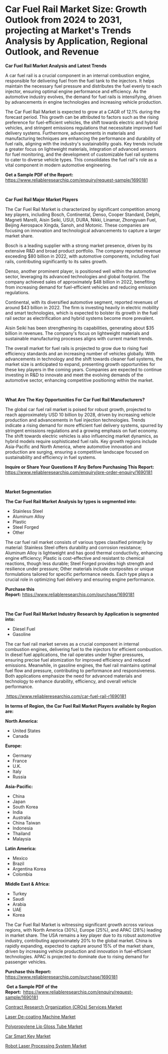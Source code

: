 <p><h1>Car Fuel Rail Market Size: Growth Outlook from 2024 to 2031, projecting at Market's Trends Analysis by Application, Regional Outlook, and Revenue</h1></p><p><strong>Car Fuel Rail Market Analysis and Latest Trends</strong></p>
<p><p>A car fuel rail is a crucial component in an internal combustion engine, responsible for delivering fuel from the fuel tank to the injectors. It helps maintain the necessary fuel pressure and distributes the fuel evenly to each injector, ensuring optimal engine performance and efficiency. As the automotive industry evolves, the demand for fuel rails is intensifying, driven by advancements in engine technologies and increasing vehicle production.</p><p>The Car Fuel Rail Market is expected to grow at a CAGR of 12.1% during the forecast period. This growth can be attributed to factors such as the rising preference for fuel-efficient vehicles, the shift towards electric and hybrid vehicles, and stringent emissions regulations that necessitate improved fuel delivery systems. Furthermore, advancements in materials and manufacturing techniques are enhancing the performance and durability of fuel rails, aligning with the industry's sustainability goals. Key trends include a greater focus on lightweight materials, integration of advanced sensors for fuel monitoring, and the development of customizable fuel rail systems to cater to diverse vehicle types. This consolidates the fuel rail's role as a vital component in modern automotive engineering.</p></p>
<p><strong>Get a Sample PDF of the Report:&nbsp;</strong> <a href="https://www.reliableresearchiq.com/enquiry/request-sample/1690181?utm_campaign=114&utm_medium=2&utm_source=Github&utm_content=ia&utm_term=01112024&utm_id=car-fuel-rail">https://www.reliableresearchiq.com/enquiry/request-sample/1690181</a></p>
<p>&nbsp;</p>
<p><strong>Car Fuel Rail Major Market Players</strong></p>
<p><p>The Car Fuel Rail Market is characterized by significant competition among key players, including Bosch, Continental, Denso, Cooper Standard, Delphi, Magneti Marelli, Aisin Seiki, USUI, DURA, Nikki, Linamar, Zhongyuan Fuel, Beijing Aerospace Xingda, Sanoh, and Motonic. These companies are focusing on innovation and technological advancements to capture a larger market share.</p><p>Bosch is a leading supplier with a strong market presence, driven by its extensive R&D and broad product portfolio. The company reported revenue exceeding $80 billion in 2022, with automotive components, including fuel rails, contributing significantly to its sales growth.</p><p>Denso, another prominent player, is positioned well within the automotive sector, leveraging its advanced technologies and global footprint. The company achieved sales of approximately $48 billion in 2022, benefiting from increasing demand for fuel-efficient vehicles and reducing emission regulations.</p><p>Continental, with its diversified automotive segment, reported revenues of around $43 billion in 2022. The firm is investing heavily in electric mobility and smart technologies, which is expected to bolster its growth in the fuel rail sector as electrification and hybrid systems become more prevalent.</p><p>Aisin Seiki has been strengthening its capabilities, generating about $35 billion in revenues. The company's focus on lightweight materials and sustainable manufacturing processes aligns with current market trends.</p><p>The overall market for fuel rails is projected to grow due to rising fuel efficiency standards and an increasing number of vehicles globally. With advancements in technology and the shift towards cleaner fuel systems, the market size is anticipated to expand, presenting growth opportunities for these key players in the coming years. Companies are expected to continue investing in R&D to innovate and meet the evolving demands of the automotive sector, enhancing competitive positioning within the market.</p></p>
<p>&nbsp;</p>
<p><strong>What Are The Key Opportunities For Car Fuel Rail Manufacturers?</strong></p>
<p><p>The global car fuel rail market is poised for robust growth, projected to reach approximately USD 10 billion by 2028, driven by increasing vehicle production and advancements in fuel injection technologies. Trends indicate a rising demand for more efficient fuel delivery systems, spurred by stringent emissions regulations and a growing emphasis on fuel economy. The shift towards electric vehicles is also influencing market dynamics, as hybrid models require sophisticated fuel rails. Key growth regions include Asia-Pacific and North America, where automotive innovation and production are surging, ensuring a competitive landscape focused on sustainability and efficiency in fuel systems.</p></p>
<p><strong>Inquire or Share Your Questions If Any Before Purchasing This Report:</strong> <a href="https://www.reliableresearchiq.com/enquiry/pre-order-enquiry/1690181?utm_campaign=114&utm_medium=2&utm_source=Github&utm_content=ia&utm_term=01112024&utm_id=car-fuel-rail">https://www.reliableresearchiq.com/enquiry/pre-order-enquiry/1690181</a></p>
<p>&nbsp;</p>
<p><strong>Market Segmentation</strong></p>
<p><strong>The Car Fuel Rail Market Analysis by types is segmented into:</strong></p>
<p><ul><li>Stainless Steel</li><li>Aluminum Alloy</li><li>Plastic</li><li>Steel Forged</li><li>Other</li></ul></p>
<p><p>The car fuel rail market consists of various types classified primarily by material: Stainless Steel offers durability and corrosion resistance; Aluminum Alloy is lightweight and has good thermal conductivity, enhancing engine efficiency; Plastic is cost-effective and resistant to chemical reactions, though less durable; Steel Forged provides high strength and resilience under pressure; Other materials include composites or unique formulations tailored for specific performance needs. Each type plays a crucial role in optimizing fuel delivery and ensuring engine performance.</p></p>
<p><strong>Purchase this Report:&nbsp;</strong><a href="https://www.reliableresearchiq.com/purchase/1690181?utm_campaign=114&utm_medium=2&utm_source=Github&utm_content=ia&utm_term=01112024&utm_id=car-fuel-rail">https://www.reliableresearchiq.com/purchase/1690181</a></p>
<p>&nbsp;</p>
<p><strong>The Car Fuel Rail Market Industry Research by Application is segmented into:</strong></p>
<p><ul><li>Diesel Fuel</li><li>Gasoline</li></ul></p>
<p><p>The car fuel rail market serves as a crucial component in internal combustion engines, delivering fuel to the injectors for efficient combustion. In diesel fuel applications, the rail operates under higher pressures, ensuring precise fuel atomization for improved efficiency and reduced emissions. Meanwhile, in gasoline engines, the fuel rail maintains optimal fuel flow and pressure, contributing to performance and responsiveness. Both applications emphasize the need for advanced materials and technology to enhance durability, efficiency, and overall vehicle performance.</p></p>
<p><a href="https://www.reliableresearchiq.com/car-fuel-rail-r1690181?utm_campaign=114&utm_medium=2&utm_source=Github&utm_content=ia&utm_term=01112024&utm_id=car-fuel-rail">&nbsp;https://www.reliableresearchiq.com/car-fuel-rail-r1690181</a></p>
<p><strong>In terms of Region, the Car Fuel Rail Market Players available by Region are:</strong></p>
<p>
    <p> <strong> North America: </strong>
        <ul>
            <li>United States</li>
            <li>Canada</li>
        </ul>
        </p> 
    <p> <strong> Europe: </strong>
        <ul>
            <li>Germany</li>
            <li>France</li>
            <li>U.K.</li>
            <li>Italy</li>
            <li>Russia</li>
        </ul>
        </p> 
    <p> <strong> Asia-Pacific: </strong>
        <ul>
            <li>China</li>
            <li>Japan</li>
            <li>South Korea</li>
            <li>India</li>
            <li>Australia</li>
            <li>China Taiwan</li>
            <li>Indonesia</li>
            <li>Thailand</li>
            <li>Malaysia</li>
        </ul>
        </p> 
    <p> <strong> Latin America: </strong>
        <ul>
            <li>Mexico</li>
            <li>Brazil</li>
            <li>Argentina Korea</li>
            <li>Colombia</li>
        </ul>
        </p> 
    <p> <strong> Middle East & Africa: </strong>
        <ul>
            <li>Turkey</li>
            <li>Saudi</li>
            <li>Arabia</li>
            <li>UAE</li>
            <li>Korea</li>
        </ul>
    </p>
    </p>
<p><p>The Car Fuel Rail Market is witnessing significant growth across various regions, with North America (30%), Europe (25%), and APAC (28%) leading in market share. The USA remains a key player due to its robust automotive industry, contributing approximately 20% to the global market. China is rapidly expanding, expected to capture around 15% of the market share, driven by increasing vehicle production and innovation in fuel-efficient technologies. APAC is projected to dominate due to rising demand for passenger vehicles.</p></p>
<p><strong>Purchase this Report: </strong><a href="https://www.reliableresearchiq.com/purchase/1690181?utm_campaign=114&utm_medium=2&utm_source=Github&utm_content=ia&utm_term=01112024&utm_id=car-fuel-rail">https://www.reliableresearchiq.com/purchase/1690181</a></p>
<p>&nbsp;<strong>Get a Sample PDF of the Report:&nbsp;&nbsp;</strong><a href="https://www.reliableresearchiq.com/enquiry/request-sample/1690181?utm_campaign=114&utm_medium=2&utm_source=Github&utm_content=ia&utm_term=01112024&utm_id=car-fuel-rail">https://www.reliableresearchiq.com/enquiry/request-sample/1690181</a></p>
<p><strong></strong></p>
<p><p><a href="https://www.linkedin.com/pulse/contract-research-organization-cros-services-market-trends-tgyue?utm_campaign=114&utm_medium=2&utm_source=Github&utm_content=ia&utm_term=01112024&utm_id=car-fuel-rail">Contract Research Organization (CROs) Services Market</a></p><p><a href="https://issuu.com/reportprime-2/docs/laser-de-coating-machine-market-siz_4507003944b775?utm_campaign=114&utm_medium=2&utm_source=Github&utm_content=ia&utm_term=01112024&utm_id=car-fuel-rail">Laser De-coating Machine Market</a></p><p><a href="https://www.linkedin.com/pulse/polypropylene-lip-gloss-tube-market-industry-trends-forecast-efope?utm_campaign=114&utm_medium=2&utm_source=Github&utm_content=ia&utm_term=01112024&utm_id=car-fuel-rail">Polypropylene Lip Gloss Tube Market</a></p><p><a href="https://github.com/pespeyervi/Market-Research-Report-List-1/blob/main/car-smart-key-market.md?utm_campaign=114&utm_medium=2&utm_source=Github&utm_content=ia&utm_term=01112024&utm_id=car-fuel-rail">Car Smart Key Market</a></p><p><a href="https://issuu.com/reportprime-2/docs/robot-laser-processing-system-marke_7b9762fff23c23?utm_campaign=114&utm_medium=2&utm_source=Github&utm_content=ia&utm_term=01112024&utm_id=car-fuel-rail">Robot Laser Processing System Market</a></p></p>